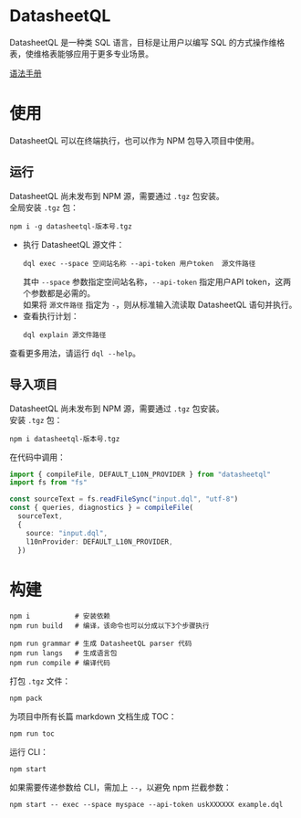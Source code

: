 # DatasheetQL

DatasheetQL 是一种类 SQL 语言，目标是让用户以编写 SQL 的方式操作维格表，使维格表能够应用于更多专业场景。

[语法手册](./grammar-manual.md)

# 使用

DatasheetQL 可以在终端执行，也可以作为 NPM 包导入项目中使用。

## 运行

DatasheetQL 尚未发布到 NPM 源，需要通过 `.tgz` 包安装。  
全局安装 `.tgz` 包：

```shell
npm i -g datasheetql-版本号.tgz
```

- 执行 DatasheetQL 源文件：
  ```shell
  dql exec --space 空间站名称 --api-token 用户token  源文件路径
  ```
  其中 `--space` 参数指定空间站名称，`--api-token` 指定用户API token，这两个参数都是必需的。  
  如果将 `源文件路径` 指定为 `-`，则从标准输入流读取 DatasheetQL 语句并执行。
- 查看执行计划：
  ```shell
  dql explain 源文件路径
  ```

查看更多用法，请运行 `dql --help`。

## 导入项目

DatasheetQL 尚未发布到 NPM 源，需要通过 `.tgz` 包安装。  
安装 `.tgz` 包：

```shell
npm i datasheetql-版本号.tgz
```

在代码中调用：

```typescript
import { compileFile, DEFAULT_L10N_PROVIDER } from "datasheetql"
import fs from "fs"

const sourceText = fs.readFileSync("input.dql", "utf-8")
const { queries, diagnostics } = compileFile(
  sourceText,
  {
    source: "input.dql",
    l10nProvider: DEFAULT_L10N_PROVIDER,
  })
```

# 构建

```shell
npm i           # 安装依赖
npm run build   # 编译，该命令也可以分成以下3个步骤执行

npm run grammar # 生成 DatasheetQL parser 代码
npm run langs   # 生成语言包
npm run compile # 编译代码
```

打包 `.tgz` 文件：

```shell
npm pack
```

为项目中所有长篇 markdown 文档生成 TOC：

```shell
npm run toc
```

运行 CLI：

```shell
npm start
```

如果需要传递参数给 CLI，需加上 `--`，以避免 npm 拦截参数：

```shell
npm start -- exec --space myspace --api-token uskXXXXXX example.dql
```